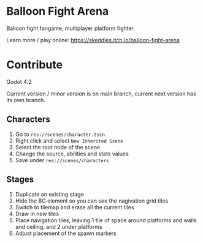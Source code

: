 # Balloon Fight Arena
 
Balloon fight fangame, multiplayer platform fighter. 

Learn more / play online: https://skeddles.itch.io/balloon-fight-arena

# Contribute

Godot 4.2

Current version / minor version is on main branch, current next version has its own branch.

## Characters

1. Go to `res://scenes/character.tscn`
2. Right click and select `New Inherited Scene`	
3. Select the root node of the scene
4. Change the source, abilities and stats values
5. Save under `res://scenes/characters`

## Stages

1. Duplicate an existing stage
2. Hide the BG element so you can see the nagivation grid tiles
3. Switch to tilemap and erase all the current tiles
4. Draw in new tiles
5. Place navigation tiles, leaving 1 tile of space around platforms and walls and ceiling, and 2 under platforms
6. Adjust placement of the spawn markers